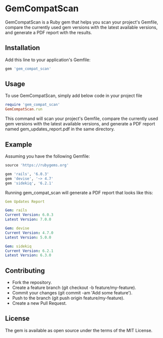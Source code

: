 # GemCompatScan

GemCompatScan is a Ruby gem that helps you scan your project's Gemfile, compare the currently used gem versions with the latest available versions, and generate a PDF report with the results.

## Installation

Add this line to your application's Gemfile:

```ruby
gem 'gem_compat_scan'
```

## Usage

To use GemCompatScan, simply add below code in your project file

```ruby
require 'gem_compat_scan'
GemCompatScan.run
```

This command will scan your project's Gemfile, compare the currently used gem versions with the latest available versions, and generate a PDF report named gem_updates_report.pdf in the same directory.

## Example

Assuming you have the following Gemfile:

```ruby
source 'https://rubygems.org'

gem 'rails', '6.0.3'
gem 'devise', '~> 4.7'
gem 'sidekiq', '6.2.1'
```

Running gem_compat_scan will generate a PDF report that looks like this:

```yaml
Gem Updates Report

Gem: rails
Current Version: 6.0.3
Latest Version: 7.0.0

Gem: devise
Current Version: 4.7.0
Latest Version: 5.0.0

Gem: sidekiq
Current Version: 6.2.1
Latest Version: 6.3.0
```

## Contributing
- Fork the repository.
- Create a feature branch (git checkout -b feature/my-feature).
- Commit your changes (git commit -am 'Add some feature').
- Push to the branch (git push origin feature/my-feature).
- Create a new Pull Request.

## License
The gem is available as open source under the terms of the MIT License.
